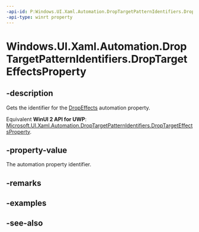 ```yaml
---
-api-id: P:Windows.UI.Xaml.Automation.DropTargetPatternIdentifiers.DropTargetEffectsProperty
-api-type: winrt property
---
```


<!-- Property syntax
public Windows.UI.Xaml.Automation.AutomationProperty DropTargetEffectsProperty { get; }
-->

# Windows.UI.Xaml.Automation.DropTargetPatternIdentifiers.DropTargetEffectsProperty

## -description
Gets the identifier for the [DropEffects](../windows.ui.xaml.automation.provider/idroptargetprovider_dropeffects.md) automation property.

Equivalent **WinUI 2 API for UWP**: [Microsoft.UI.Xaml.Automation.DropTargetPatternIdentifiers.DropTargetEffectsProperty](/windows/winui/api/microsoft.ui.xaml.automation.droptargetpatternidentifiers.droptargeteffectsproperty).

## -property-value
The automation property identifier.

## -remarks

## -examples

## -see-also
